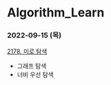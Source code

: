 # Algorithm_Learn
### 2022-09-15 (목)
[2178. 미로 탐색](https://www.acmicpc.net/problem/2178)
- 그래프 탐색
- 너비 우선 탐색
